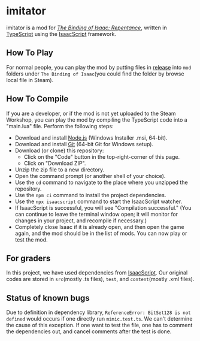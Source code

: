 # imitator

imitator is a mod for [_The Binding of Isaac: Repentance_](https://store.steampowered.com/app/1426300/The_Binding_of_Isaac_Repentance/), written in [TypeScript](https://www.typescriptlang.org/) using the [IsaacScript](https://isaacscript.github.io/) framework.

## How To Play

For normal people, you can play the mod by putting files in [release](https://github.com/AinfinitedZ/imitator_v2/releases/tag/v1.0) into `mod` folders under `The Binding of Isaac`(you could find the folder by browse local file in Steam). 

## How To Compile

If you are a developer, or if the mod is not yet uploaded to the Steam Workshop, you can play the mod by compiling the TypeScript code into a "main.lua" file. Perform the following steps:

- Download and install [Node.js](https://nodejs.org/en/download/) (Windows Installer .msi, 64-bit).
- Download and install [Git](https://git-scm.com/download/win) (64-bit Git for Windows setup).
- Download (or clone) this repository:
  - Click on the "Code" button in the top-right-corner of this page.
  - Click on "Download ZIP".
- Unzip the zip file to a new directory.
- Open the command prompt (or another shell of your choice).
- Use the `cd` command to navigate to the place where you unzipped the repository.
- Use the `npm ci` command to install the project dependencies.
- Use the `npx isaacscript` command to start the IsaacScript watcher.
- If IsaacScript is successful, you will see "Compilation successful." (You can continue to leave the terminal window open; it will monitor for changes in your project, and recompile if necessary.)
- Completely close Isaac if it is already open, and then open the game again, and the mod should be in the list of mods. You can now play or test the mod.

## For graders

In this project, we have used dependencies from [IsaacScript](https://isaacscript.github.io/). Our original codes are stored in `src`(mostly .ts files), `test`, and `content`(mostly .xml files). 

## Status of known bugs

Due to definition in dependency library, `ReferenceError: BitSet128 is not defined` would occurs if one directly run `mimic.test.ts`. We can't determine the cause of this exception. If one want to test the file, one has to comment the dependencies out, and cancel comments after the test is done. 

